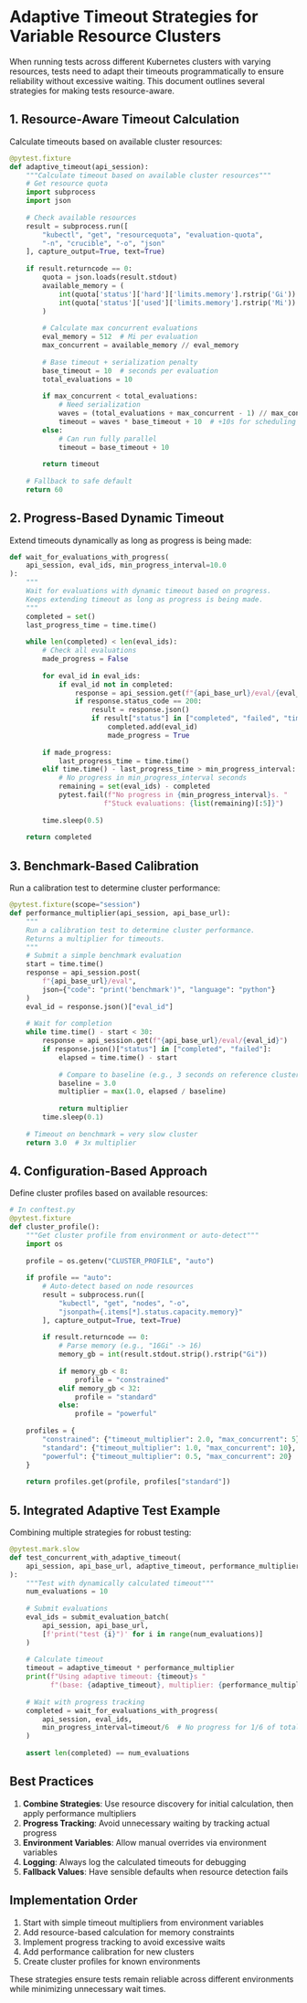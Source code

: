 # Adaptive Timeout Strategies for Variable Resource Clusters

When running tests across different Kubernetes clusters with varying resources, tests need to adapt their timeouts programmatically to ensure reliability without excessive waiting. This document outlines several strategies for making tests resource-aware.

## 1. Resource-Aware Timeout Calculation

Calculate timeouts based on available cluster resources:

```python
@pytest.fixture
def adaptive_timeout(api_session):
    """Calculate timeout based on available cluster resources"""
    # Get resource quota
    import subprocess
    import json
    
    # Check available resources
    result = subprocess.run([
        "kubectl", "get", "resourcequota", "evaluation-quota", 
        "-n", "crucible", "-o", "json"
    ], capture_output=True, text=True)
    
    if result.returncode == 0:
        quota = json.loads(result.stdout)
        available_memory = (
            int(quota['status']['hard']['limits.memory'].rstrip('Gi')) * 1024 -
            int(quota['status']['used']['limits.memory'].rstrip('Mi'))
        )
        
        # Calculate max concurrent evaluations
        eval_memory = 512  # Mi per evaluation
        max_concurrent = available_memory // eval_memory
        
        # Base timeout + serialization penalty
        base_timeout = 10  # seconds per evaluation
        total_evaluations = 10
        
        if max_concurrent < total_evaluations:
            # Need serialization
            waves = (total_evaluations + max_concurrent - 1) // max_concurrent
            timeout = waves * base_timeout + 10  # +10s for scheduling overhead
        else:
            # Can run fully parallel
            timeout = base_timeout + 10
            
        return timeout
    
    # Fallback to safe default
    return 60
```

## 2. Progress-Based Dynamic Timeout

Extend timeouts dynamically as long as progress is being made:

```python
def wait_for_evaluations_with_progress(
    api_session, eval_ids, min_progress_interval=10.0
):
    """
    Wait for evaluations with dynamic timeout based on progress.
    Keeps extending timeout as long as progress is being made.
    """
    completed = set()
    last_progress_time = time.time()
    
    while len(completed) < len(eval_ids):
        # Check all evaluations
        made_progress = False
        
        for eval_id in eval_ids:
            if eval_id not in completed:
                response = api_session.get(f"{api_base_url}/eval/{eval_id}")
                if response.status_code == 200:
                    result = response.json()
                    if result["status"] in ["completed", "failed", "timeout"]:
                        completed.add(eval_id)
                        made_progress = True
        
        if made_progress:
            last_progress_time = time.time()
        elif time.time() - last_progress_time > min_progress_interval:
            # No progress in min_progress_interval seconds
            remaining = set(eval_ids) - completed
            pytest.fail(f"No progress in {min_progress_interval}s. "
                       f"Stuck evaluations: {list(remaining)[:5]}")
        
        time.sleep(0.5)
    
    return completed
```

## 3. Benchmark-Based Calibration

Run a calibration test to determine cluster performance:

```python
@pytest.fixture(scope="session")
def performance_multiplier(api_session, api_base_url):
    """
    Run a calibration test to determine cluster performance.
    Returns a multiplier for timeouts.
    """
    # Submit a simple benchmark evaluation
    start = time.time()
    response = api_session.post(
        f"{api_base_url}/eval",
        json={"code": "print('benchmark')", "language": "python"}
    )
    eval_id = response.json()["eval_id"]
    
    # Wait for completion
    while time.time() - start < 30:
        response = api_session.get(f"{api_base_url}/eval/{eval_id}")
        if response.json()["status"] in ["completed", "failed"]:
            elapsed = time.time() - start
            
            # Compare to baseline (e.g., 3 seconds on reference cluster)
            baseline = 3.0
            multiplier = max(1.0, elapsed / baseline)
            
            return multiplier
        time.sleep(0.1)
    
    # Timeout on benchmark = very slow cluster
    return 3.0  # 3x multiplier
```

## 4. Configuration-Based Approach

Define cluster profiles based on available resources:

```python
# In conftest.py
@pytest.fixture
def cluster_profile():
    """Get cluster profile from environment or auto-detect"""
    import os
    
    profile = os.getenv("CLUSTER_PROFILE", "auto")
    
    if profile == "auto":
        # Auto-detect based on node resources
        result = subprocess.run([
            "kubectl", "get", "nodes", "-o", 
            "jsonpath={.items[*].status.capacity.memory}"
        ], capture_output=True, text=True)
        
        if result.returncode == 0:
            # Parse memory (e.g., "16Gi" -> 16)
            memory_gb = int(result.stdout.strip().rstrip("Gi"))
            
            if memory_gb < 8:
                profile = "constrained"
            elif memory_gb < 32:
                profile = "standard"
            else:
                profile = "powerful"
    
    profiles = {
        "constrained": {"timeout_multiplier": 2.0, "max_concurrent": 5},
        "standard": {"timeout_multiplier": 1.0, "max_concurrent": 10},
        "powerful": {"timeout_multiplier": 0.5, "max_concurrent": 20}
    }
    
    return profiles.get(profile, profiles["standard"])
```

## 5. Integrated Adaptive Test Example

Combining multiple strategies for robust testing:

```python
@pytest.mark.slow
def test_concurrent_with_adaptive_timeout(
    api_session, api_base_url, adaptive_timeout, performance_multiplier
):
    """Test with dynamically calculated timeout"""
    num_evaluations = 10
    
    # Submit evaluations
    eval_ids = submit_evaluation_batch(
        api_session, api_base_url,
        [f'print("test {i}")' for i in range(num_evaluations)]
    )
    
    # Calculate timeout
    timeout = adaptive_timeout * performance_multiplier
    print(f"Using adaptive timeout: {timeout}s "
          f"(base: {adaptive_timeout}, multiplier: {performance_multiplier})")
    
    # Wait with progress tracking
    completed = wait_for_evaluations_with_progress(
        api_session, eval_ids, 
        min_progress_interval=timeout/6  # No progress for 1/6 of total time
    )
    
    assert len(completed) == num_evaluations
```

## Best Practices

1. **Combine Strategies**: Use resource discovery for initial calculation, then apply performance multipliers
2. **Progress Tracking**: Avoid unnecessary waiting by tracking actual progress
3. **Environment Variables**: Allow manual overrides via environment variables
4. **Logging**: Always log the calculated timeouts for debugging
5. **Fallback Values**: Have sensible defaults when resource detection fails

## Implementation Order

1. Start with simple timeout multipliers from environment variables
2. Add resource-based calculation for memory constraints
3. Implement progress tracking to avoid excessive waits
4. Add performance calibration for new clusters
5. Create cluster profiles for known environments

These strategies ensure tests remain reliable across different environments while minimizing unnecessary wait times.